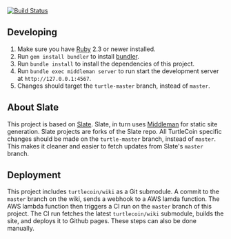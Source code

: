 [![Build Status](https://travis-ci.org/ar-x/turtlecoin-dev-docs-site.svg?branch=turtle-master)](https://travis-ci.org/ar-x/turtlecoin-dev-docs-site)

## Developing

1. Make sure you have [Ruby](https://www.ruby-lang.org/en) 2.3 or newer installed.
2. Run `gem install bundler` to install [bundler](http://bundler.io).
3. Run `bundle install` to install the dependencies of this project.
4. Run `bundle exec middleman server` to run start the development server at `http://127.0.0.1:4567`.
5. Changes should target the `turtle-master` branch, instead of `master`.


## About Slate 

This project is based on [Slate](https://github.com/lord/slate). Slate, in turn uses [Middleman](https://middlemanapp.com) for static site generation. Slate projects are forks of the Slate repo. All TurtleCoin specific changes should be made on the `turtle-master` branch, instead of `master`. This makes it cleaner and easier to fetch updates from Slate's `master` branch.


## Deployment

This project includes `turtlecoin/wiki` as a Git submodule. A commit to the `master` branch on the wiki, sends a webhook to a AWS lamda function. The AWS lambda function then triggers a CI run on the `master` branch of this project. The CI run fetches the latest `turtlecoin/wiki` submodule, builds the site, and deploys it to Github pages. These steps can also be done manually.
